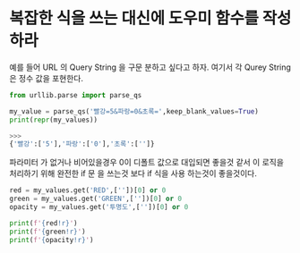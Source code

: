 # 복잡한 식을 쓰는 대신에 도우미 함수를 작성하라
예를 들어 URL 의 Query String  을 구문 분하고 싶다고 하자. 여기서 각 Qurey String 은 정수 값을 포현한다.
```python
from urllib.parse import parse_qs

my_value = parse_qs('빨강=5&파랑=0&초록=',keep_blank_values=True)
print(repr(my_values))

>>>
{'빨강':['5'],'파랑':['0'],'초록':['']}
```

파라미터 가 없거나 비어있을경우 0이 디폴트 값으로 대입되면 좋을것 같서 이 로직을 처리하기 위해 완전한 if 문 을 쓰는것 보다 if 식을 사용 하는것이 좋을것이다.

```python
red = my_values.get('RED',[''])[0] or 0
green = my_values.get('GREEN',[''])[0] or 0
opacity = my_values.get('투명도',[''])[0] or 0

print(f'{red!r}')
print(f'{green!r}')
print(f'{opacity!r}')
```
 
